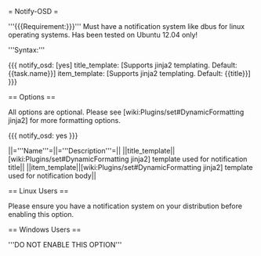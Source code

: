 = Notify-OSD =

'''{{{Requirement:}}}'''
Must have a notification system like dbus for linux operating systems. Has been tested on Ubuntu 12.04 only!

'''Syntax:'''

{{{
notify_osd: [yes]
  title_template: [Supports jinja2 templating. Default: {{task.name}}]
  item_template:  [Supports jinja2 templating. Default: {{title}}]
}}}

== Options ==

All options are optional. Please see [wiki:Plugins/set#DynamicFormatting jinja2] for more formatting options.

{{{
notify_osd: yes
}}}

||='''Name'''=||='''Description'''=||
||title_template||[wiki:Plugins/set#DynamicFormatting jinja2] template used for notification title||
||item_template||[wiki:Plugins/set#DynamicFormatting jinja2] template used for notification body||


== Linux Users ==

Please ensure you have a notification system on your distribution before enabling this option.

== Windows Users ==

'''DO NOT ENABLE THIS OPTION'''